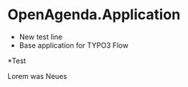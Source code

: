OpenAgenda.Application
======================

* New test line
* Base application for TYPO3 Flow

*Test

Lorem
was Neues